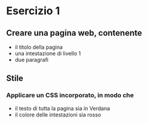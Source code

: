 # Esercizio 1

## Creare una pagina web, contenente

- il titolo della pagina
- una intestazione di livello 1
- due paragrafi

## Stile

### Applicare un CSS incorporato, in modo che

- il testo di tutta la pagina sia in Verdana
- il colore delle intestazioni sia rosso
